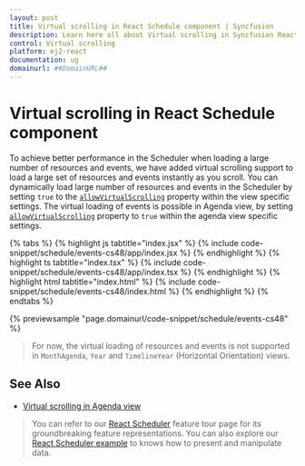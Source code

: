 ```yaml
---
layout: post
title: Virtual scrolling in React Schedule component | Syncfusion
description: Learn here all about Virtual scrolling in Syncfusion React Schedule component of Syncfusion Essential JS 2 and more.
control: Virtual scrolling 
platform: ej2-react
documentation: ug
domainurl: ##DomainURL##
---
```


# Virtual scrolling in React Schedule component

To achieve better performance in the Scheduler when loading a large number of resources and events, we have added virtual scrolling support to load a large set of resources and events instantly as you scroll. You can dynamically load large number of resources and events in the Scheduler by setting `true` to the [`allowVirtualScrolling`](https://ej2.syncfusion.com/react/documentation/api/schedule/viewsModel/#allowvirtualscrolling) property within the view specific settings. The virtual loading of events is possible in Agenda view, by setting [`allowVirtualScrolling`](https://ej2.syncfusion.com/react/documentation/api/schedule/viewsModel/#allowvirtualscrolling) property to `true` within the agenda view specific settings.

{% tabs %}
{% highlight js tabtitle="index.jsx" %}
{% include code-snippet/schedule/events-cs48/app/index.jsx %}
{% endhighlight %}
{% highlight ts tabtitle="index.tsx" %}
{% include code-snippet/schedule/events-cs48/app/index.tsx %}
{% endhighlight %}
{% highlight html tabtitle="index.html" %}
{% include code-snippet/schedule/events-cs48/index.html %}
{% endhighlight %}
{% endtabs %}
        
{% previewsample "page.domainurl/code-snippet/schedule/events-cs48" %}

> For now, the virtual loading of resources and events is not supported in `MonthAgenda`, `Year` and `TimelineYear` (Horizontal Orientation) views.

## See Also

* [Virtual scrolling in Agenda view](./views/#agenda-view)

> You can refer to our [React Scheduler](https://www.syncfusion.com/react-components/react-scheduler) feature tour page for its groundbreaking feature representations. You can also explore our [React Scheduler example](https://ej2.syncfusion.com/react/demos/#/material/schedule/overview) to knows how to present and manipulate data.
